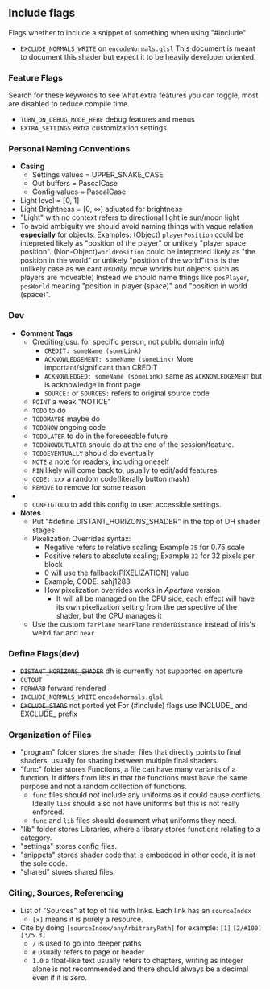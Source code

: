 

## Include flags
Flags whether to include a snippet of something when using "#include"
- `EXCLUDE_NORMALS_WRITE` on `encodeNormals.glsl`
This document is meant to document this shader but expect it to be heavily developer oriented.

### Feature Flags
Search for these keywords to see what extra features you can toggle, most are disabled to reduce compile time.
 - `TURN_ON_DEBUG_MODE_HERE` debug features and menus
 - `EXTRA_SETTINGS` extra customization settings

### Personal Naming Conventions
 - **Casing**
    - Settings values = UPPER_SNAKE_CASE
    - Out buffers = PascalCase
    - ~~Config values = PascalCase~~
 - Light level = [0, 1]
 - Light Brightness = [0, ∞) adjusted for brightness
 - "Light" with no context refers to directional light ie sun/moon light
 - To avoid ambiguity we should avoid naming things with vague relation **especially** for objects. Examples:
  (Object) `playerPosition` could be intepreted likely as "position of the player" or unlikely "player space position". (Non-Object)`worldPosition` could be intepreted likely as "the position in the world" or unlikely "position of the world"(this is the unlikely case as we cant *usually* move worlds but objects such as players are moveable)
  Instead we should name things like `posPlayer`, `posWorld` meaning "position in player (space)" and "position in world (space)".

### Dev 
  - **Comment Tags**
    - Crediting(usu. for specific person, not public domain info)
      - `CREDIT: someName (someLink)`
      - `ACKNOWLEDGEMENT: someName (someLink)` More important/significant than CREDIT
      - `ACKNOWLEDGED: someName (someLink)` same as `ACKNOWLEDGEMENT` but is acknowledge in front page
      - `SOURCE:` or `SOURCES:` refers to original source code
    - `POINT` a weak "NOTICE"
    - `TODO` to do
    - `TODOMAYBE` maybe do
    - `TODONOW` ongoing code
    - `TODOLATER` to do in the foreseeable future
    - `TODONOWBUTLATER` should do at the end of the session/feature.
    - `TODOEVENTUALLY` should do eventually
    - `NOTE` a note for readers, including oneself
    - `PIN` likely will come back to, usually to edit/add features
    - `CODE: xxx` a random code(literally button mash) 
    - `REMOVE` to remove for some reason
  - - `CONFIGTODO` to add this config to user accessible settings.
  - **Notes**
    - Put "#define DISTANT_HORIZONS_SHADER" in the top of DH shader stages
    - Pixelization Overrides syntax:
      - Negative refers to relative scaling; Example `75` for 0.75 scale
      - Positive refers to absolute scaling; Example `32` for 32 pixels per block
      - 0 will use the fallback(PIXELIZATION) value
      - Example, CODE: sahj1283
      - How pixelization overrides works in _Aperture_ version
        - It will all be managed on the CPU side, each effect will have its own pixelization setting from the perspective of the shader, but the CPU manages it
    - Use the custom `farPlane` `nearPlane` `renderDistance` instead of iris's weird `far` and `near`
  
### Define Flags(dev)
 - ~~`DISTANT_HORIZONS_SHADER`~~ dh is currently not supported on aperture
 - `CUTOUT`
 - `FORWARD` forward rendered
 - `INCLUDE_NORMALS_WRITE` `encodeNormals.glsl`
 - ~~`EXCLUDE_STARS`~~ not ported yet
For (#include) flags use INCLUDE_ and EXCLUDE_ prefix 

### Organization of Files
 - "program" folder stores the shader files that directly points to final shaders, usually for sharing between multiple final shaders.
 - "func" folder stores Functions, a file can have many variants of a function. It differs from libs in that the functions must have the same purpose and not a random collection of functions.
   - `func` files should not include any uniforms as it could cause conflicts. Ideally `lib`s should also not have uniforms but this is not really enforced.
   - `func` and `lib` files should document what uniforms they need.
 - "lib" folder stores Libraries, where a library stores functions relating to a category.
 - "settings" stores config files.
 - "snippets" stores shader code that is embedded in other code, it is not the sole code.
 - "shared" stores shared files.

### Citing, Sources, Referencing
 - List of "Sources" at top of file with links. Each link has an `sourceIndex`
    - `[x]` means it is purely a resource.
 - Cite by doing `[sourceIndex/anyArbitraryPath]` for example: `[1]` `[2/#100]` `[3/5.3]`
    - `/` is used to go into deeper paths
    - `#` usually refers to page or header
    - `1.0` a float-like text usually refers to chapters, writing as integer alone is not recommended and there should always be a decimal even if it is zero.